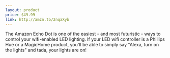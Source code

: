 ```yaml
---
layout: product
price: $49.99
link: http://amzn.to/2nqaXyb
---
```


The Amazon Echo Dot is one of the easiest - and most futuristic - ways to control your wifi-enabled LED lighting. If your LED wifi controller is a Phillips Hue or a MagicHome product, you'll be able to simply say "Alexa, turn on the lights" and tada, your lights are on!
